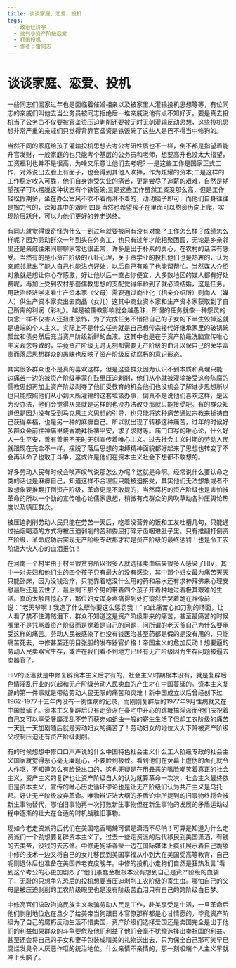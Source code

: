 ```yaml
---
title: 谈谈家庭、恋爱、投机
tags:
  - 政治经济学
  - 批判小资产阶级恋爱
  - 打倒投机
  - 作者：雷同志
---
```


# 谈谈家庭、恋爱、投机

一些同志们回家过年也是面临着催婚相亲以及被家里人灌输投机思想等等，有位同志的亲戚们叫他去当公务员被同志拒绝后一堆亲戚说他有点不知好歹。要是真去投机当了公务员不仅要被官垄资压迫剥削还要被无时无刻灌输反动思想，这些投机思想非常严重的亲戚们只觉得背靠官垄资是铁饭碗了这些人是巴不得当中修狗的。

当然不同的家庭给孩子灌输投机思想去考公考研性质也不一样，倒不都是指望着能升官发财，一般家庭的也只能考个基层的公务员和老师，想要高升也没太大指望，工资福利也并不是很高，为啥又乐意让他们去考呢?
一是这些工作是国家正式工作，对外说出去脸上有面子，也会得到其他人吹捧，作为炫耀的资本;二是这样的工作稳定收入可靠，他们自身饱受失业的痛苦，更是尝尽了追薪的艰难，自然是期望孩子可以摆脱这种状态有个铁饭碗;三是这些工作虽然工资没那么高，但是工作轻松假期多，坐在办公室风不吹不着雨淋不着的，动动脑子即可，而他们自身往往是掏力气的，深知其中的艰险;四是当然也希望孩子在里面可以熬资历向上爬，实现阶层跃升，可以为他们更好的养老送终。

有同志就觉得很奇怪为什么一到过年就要被问有没有对象？工作怎么样？成绩怎么样呢？因为劳动群众一年到头在外务工，也只有过年才能相聚团圆，无论是乡亲邻里还是亲戚往来间聊聊家常也很正常，许多是出于朴素的关心，在农村的话深有感受。当然有的是小资产阶级的八卦心理，关于资学业的投机他们也是热衷的，认为亲戚邻里出了能人自己也能沾点好处，以后自己有难了也能帮帮忙。当然媒人介绍对象就是想让你心存感激，好让他以后一直占你便宜，大多数地区的媒人都有好处费呢，再加上受到农村那套儒教思想的支配觉得年龄到了就必须结婚，这是任务。用政治经济学来看生产资本家（父母）需要通过商业化（相亲介绍所）则商人（媒人）供生产资本家卖出去商品（女儿）这其中商业资本家和生产资本家获取到了自己所需的利润（彩礼）。越是被儒教影响就会越愚昧，所谓的任务就像一种怨灵的执念一样不仅害人还扭曲恐怖，为了完成任务不惜把自己的子女的下半生毁掉这就是极端的个人主义。实际上不是什么任务就是自己想传宗接代好继承家里的破锅碗瓢盆和债务然后充当资产阶级新鲜的血液。这其中也是在于资产阶级洗脑宣传唯心主义观念导致的，毕竟资产阶级无时无刻都需要无产阶级的血汗以保自己的荣华富贵而落后思想群众的愚昧也反映了资产阶级反动腐朽的意识形态。

其实很多群众也不是真的喜欢这样，但是这些群众因为认识不到本质和真理只能一边痛苦一边的被资产阶级半蒙在鼓里压迫剥削，他们从小就被灌输接受这套陈腐的儒教思想再加上资产阶级剥夺了他们受教育的机会他们也没机会了解进步思想所以也只能按照他们从小到大所灌输的这套垃圾办事，倒真不是说他们喜欢这样，是因为没办法，他们会觉得从来就是这样的也没办法改变那就只能接受吧。有的群众知道但是因为没有受到马克思主义思想的引导，也只能将这种痛苦通过宗教来祈祷自己获得幸福，也是另一种的麻痹自己。所以就出现了转移这种痛苦，过年的时候好多群众会前往神庙里烧香跪拜祈祷平安，求子求财等。庙门口写的唯心论，什么好人一生平安，善有善报不无时无刻宣传着唯心主义。过去社会主义时期的劳动人民就跟现在完全不一样，摆脱了落后思想的束缚精神面貌都好起来了思想也转变了不会再认命了也敢于斗争，这或许是他们在资本主义社会下想都不敢想的。

好多劳动人民有时候会唉声叹气说那怎么办呢？这就是命啊。经常说什么要认命之类的话也是麻痹自己，知道这样不合理但只能被迫接受，其实他们无法想象或者不敢想象要推翻打倒资产阶级，革命更是不敢提的，当然腐朽的资产阶级也是害怕被革命的所以一个劲的宣传唯心论儒家思想，稍微有点群众的风吹草动各种压舆论热度以及镇压群众。

被压迫剥削劳动人民只能在劳苦一天后，吃着没营养的饭和工友吐槽几句，只能通过抽烟喝酒的方式将被压迫剥削的苦和委屈打碎牙齿咽进肚子里。只有推翻打倒资产阶级，革命成功后实现无产阶级专政那才将是资产阶级的最终惩罚！也是令工农阶级大快人心的血泪报仇！

在河南一个村里由于村里很贫穷所以很多人就选择卖血结果很多人感染了HIV，其中一对夫妇和他们生的四个孩子只有最大的没有感染，其中那个妇女最为痛苦天天只能卧床，因为没钱治疗，只能靠着吃没什么用的药和吊水还有求神拜佛来心理安慰最后还是去世了，最后剩下那个男的带着四个孩子开着种地过着极其艰难的生活。真的太触目惊心了，那位妇女浑身疼痛得到处打滚然后哭着跪在神像前说：“老天爷啊！我造了什么孽你要这么惩罚我！” 如此痛苦心如刀割的场面，让人看了禁不住潸然泪下，群众不知道这是资产阶级带来的痛苦，甚至最痛苦的时候嘴里不是咒骂着资产阶级而是觉着是自己的问题，问所谓的老天爷自己为什么要承受这样的痛苦。劳动人民被感染了也没有钱医治甚至药都是假的是没有用的，只能痛苦死去，中修甚至还明目张胆的发布器官价格！帝国主义的愈加反动！想要逼的劳动人民卖器官生存，或许在我们看不到地方已经有无产阶级因为生存问题被逼去卖器官了。

HIV的泛滥就是中修复辟资本主义后才有的，社会主义时期根本没有，就是复辟后色情淫乱行业的兴起和无产阶级劳动人民卖血的产生才在中国蔓延的。资本主义复辟的第一件事就是带给劳动人民无限的痛苦和灾难！新中国成立以后曾经创下过1962-1977十五年内没有一例性病的记录，而刚刚复辟后的1977年9月性病就又在中国蔓延了。资本主义复辟后只有走资派在豪宅中开心的跳舞搞淫派而他们庆祝着自己又可以享受奢靡淫乱不劳而获宛如蛆虫一般的寄生生活了但却工农阶级的痛苦一天比一天加剧随后就是劳动妇女的痛苦了！劳动妇女的地位大大下降被资产阶级父权制压迫还有资产阶级剥削。

有的时候想想中修口口声声说的什么中国特色社会主义什么工人阶级专政的社会主义国家就觉得恶心毫无廉耻心，不要脸到极致。看到他们在荧幕上虚伪的面孔就令人作呕，不知道怎么有脸说出口的，这也无疑是在用丑恶的嘴脸嘲笑着真正的社会主义，资产主义的复辟也让资产阶级自大的认为就算革命一次次，社会主义最终依旧是资本主义，宣传的唯心历史循环谬论也是让无产阶级们认为共产主义是乌托邦。好让无产阶级放弃革命。唯物辩证法大纲的矛盾论中所提到的旧事物终将会被新生事物替代，哪怕旧事物再一次打败新生事物但在新生事物的发展的矛盾运动过程中逐渐的壮大在合适的时机战胜旧事物。

现如今老走资派的后代们在美国吃香喝辣可谓是潇洒不尽呐！可算是知道为什么走资派们一个劲想要复辟资本主义了，过去一些走资派的后代移民到美国潇洒，有钱的去美帝，没钱的去苏修。中修走狗华春莹一边在国际媒体上疯狂展示着自己跪舔中修的技术一边又将自己的女儿移民到美国享福从小到大在美国受高等教育，自己呢则退休后也准备在美国养老安度晚年。中修的投机小走狗们自然是狂热发言“看到这个考公的心更加剧烈了”他们愚蠢至极根本没有想到自己是资产阶级的血袋子，无耻的只想争先恐后的投机想要当压迫剥削工农阶级的寄生虫。哪怕自己的父母是被压迫剥削的工农阶级眼里也是没有阶级苦血泪只有自己的跨阶级白日梦。

中修高官们搞政治搞民族主义欺骗劳动人民是工作，赴美享受是生活，一旦革命后他们剥削地位危在旦夕了给美帝当狗跟日本官僚那样都是心甘情愿的，毕竟资产阶级为了自己的腐朽反动生活不惜卖国，资产阶级们选择爱国还是卖国完全是出于他们的利益如果群众的斗争要危及他们利益了他们会毫不犹豫选择出卖祖国的利益。甚至还会将自己的子女和妻子包装成精美的礼物送出去，只为保全自己那可笑早已腐烂发臭令人厌恶作呕的统治地位。什么亲情不亲情的，那一刻极端个人主义早就冲上头脑了。

